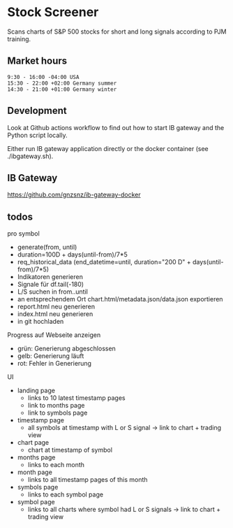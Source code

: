 # Stock Screener

Scans charts of S&P 500 stocks for short and long signals according to PJM training.

## Market hours

    9:30 - 16:00 -04:00 USA
    15:30 - 22:00 +02:00 Germany summer
    14:30 - 21:00 +01:00 Germany winter

## Development

Look at Github actions workflow to find out how to start IB gateway and the Python script locally.

Either run IB gateway application directly or the docker container (see ./ibgateway.sh).

## IB Gateway

https://github.com/gnzsnz/ib-gateway-docker

## todos

pro symbol

- generate(from, until)
- duration=100D + days(until-from)/7*5
- req_historical_data (end_datetime=until, duration="200 D" + days(until-from)/7*5)
- Indikatoren generieren
- Signale für df.tail(-180)
- L/S suchen in from..until
- an entsprechendem Ort chart.html/metadata.json/data.json exportieren
- report.html neu generieren
- index.html neu generieren
- in git hochladen

Progress auf Webseite anzeigen

- grün: Generierung abgeschlossen
- gelb: Generierung läuft
- rot: Fehler in Generierung

UI

- landing page
    - links to 10 latest timestamp pages
    - link to months page
    - link to symbols page
- timestamp page
    - all symbols at timestamp with L or S signal -> link to chart + trading view
- chart page
    - chart at timestamp of symbol
- months page
    - links to each month
- month page
    - links to all timestamp pages of this month
- symbols page
    - links to each symbol page
- symbol page
    - links to all charts where symbol had L or S signals -> link to chart + trading view
